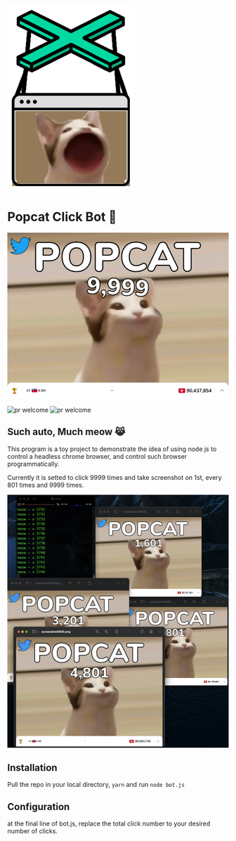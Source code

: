 ![logo](logo.png)

# Popcat Click Bot 🤖

![Hero](hero.png)


<img alt="pr welcome" src="https://img.shields.io/badge/PRs-welcome-brightgreen.svg" /> <img alt="pr welcome" src="https://img.shields.io/badge/🏚-%23StayHome-red" />

## Such auto, Much meow 😹

This program is a toy project to demonstrate the idea of using node js to control a headless chrome browser, and control such browser programmatically.

Currently it is setted to click 9999 times and take screenshot on 1st, every 801 times and 9999 times.

![Overview](inprogress.png)

## Installation

Pull the repo in your local directory, `yarn` and run `node bot.js`

## Configuration

at the final line of bot.js, replace the total click number to your desired number of clicks.
